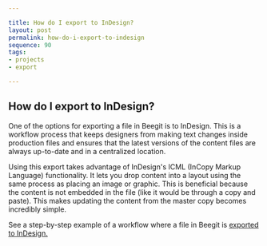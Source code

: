 ```yaml
---

title: How do I export to InDesign?
layout: post
permalink: how-do-i-export-to-indesign
sequence: 90
tags:
- projects
- export

---
```


## How do I export to InDesign?
One of the options for exporting a file in Beegit is to InDesign. This is a workflow process that keeps designers from making text changes inside production files and ensures that the latest versions of the content files are always up-to-date and in a centralized location.

Using this export takes advantage of InDesign's ICML (InCopy Markup Language) functionality. It lets you drop content into a layout using the same process as placing an image or graphic. This is beneficial because the content is not embedded in the file (like it would be through a copy and paste). This makes updating the content from the master copy becomes incredibly simple.

See a step-by-step example of a workflow where a file in Beegit is [exported to InDesign.](http://blog.beegit.com/2014/08/04/export-to-indesign/)
